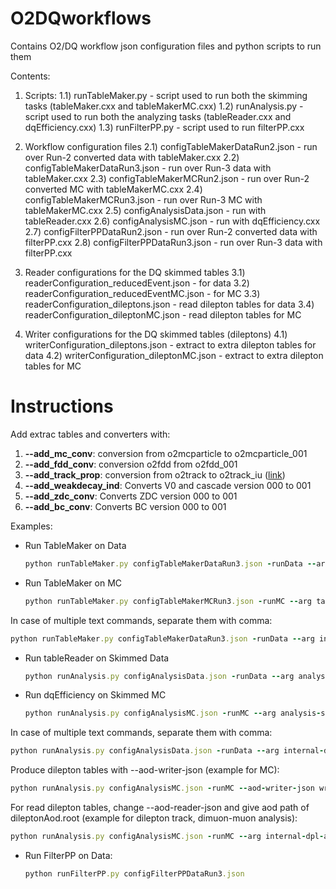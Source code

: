 # O2DQworkflows
Contains O2/DQ workflow json configuration files and python scripts to run them

Contents:
1) Scripts:
1.1) runTableMaker.py - script used to run both the skimming tasks (tableMaker.cxx and tableMakerMC.cxx)
1.2) runAnalysis.py - script used to run both the analyzing tasks (tableReader.cxx and dqEfficiency.cxx)
1.3) runFilterPP.py - script used to run filterPP.cxx

2) Workflow configuration files
2.1) configTableMakerDataRun2.json - run over Run-2 converted data with tableMaker.cxx
2.2) configTableMakerDataRun3.json - run over Run-3 data with tableMaker.cxx
2.3) configTableMakerMCRun2.json - run over Run-2 converted MC with tableMakerMC.cxx
2.4) configTableMakerMCRun3.json - run over Run-3 MC with tableMakerMC.cxx
2.5) configAnalysisData.json - run with tableReader.cxx
2.6) configAnalysisMC.json - run with dqEfficiency.cxx
2.7) configFilterPPDataRun2.json - run over Run-2 converted data with filterPP.cxx
2.8) configFilterPPDataRun3.json - run over Run-3 data with filterPP.cxx

3) Reader configurations for the DQ skimmed tables
3.1) readerConfiguration_reducedEvent.json - for data
3.2) readerConfiguration_reducedEventMC.json - for MC
3.3) readerConfiguration_dileptons.json - read dilepton tables for data
3.4) readerConfiguration_dileptonMC.json - read dilepton tables for MC

4) Writer configurations for the DQ skimmed tables (dileptons)
4.1) writerConfiguration_dileptons.json - extract to extra dilepton tables for data
4.2) writerConfiguration_dileptonMC.json - extract to extra dilepton tables for MC

# Instructions
Add extrac tables and converters with:
1. **--add_mc_conv**: conversion from o2mcparticle to o2mcparticle_001
2. **--add_fdd_conv**: conversion o2fdd from o2fdd_001
3. **--add_track_prop**: conversion from o2track to o2track_iu ([link](https://aliceo2group.github.io/analysis-framework/docs/helperTasks/trackPropagation.html))
4. **--add_weakdecay_ind**: Converts V0 and cascade version 000 to 001 
5. **--add_zdc_conv**: Converts ZDC version 000 to 001 
6. **--add_bc_conv**: Converts BC version 000 to 001 

Examples:
- Run TableMaker on Data
  ```ruby
  python runTableMaker.py configTableMakerDataRun3.json -runData --arg table-maker:processMuonOnlyWithCov:true --add_track_prop
  ```
- Run TableMaker on MC
  ```ruby
  python runTableMaker.py configTableMakerMCRun3.json -runMC --arg table-maker-m-c:processMuonOnlyWithCov:true --add_track_prop
  ```

In case of multiple text commands, separate them with comma:
```ruby
python runTableMaker.py configTableMakerDataRun3.json -runData --arg internal-dpl-aod-reader:aod-file:AO2D.root,table-maker:processMuonOnly:true --add_track_prop
```

- Run tableReader on Skimmed Data
  ```ruby
  python runAnalysis.py configAnalysisData.json -runData --arg analysis-same-event-pairing:processDecayToEESkimmed:true
  ```
- Run dqEfficiency on Skimmed MC
  ```ruby
  python runAnalysis.py configAnalysisMC.json -runMC --arg analysis-same-event-pairing:processDecayToEESkimmed:true
  ```

In case of multiple text commands, separate them with comma:
```ruby
python runAnalysis.py configAnalysisData.json -runData --arg internal-dpl-aod-reader:aod-file:reducedAod.root,analysis-same-event-pairing:processDecayToEESkimmed:true
```

Produce dilepton tables with --aod-writer-json (example for MC):
```ruby
python runAnalysis.py configAnalysisMC.json -runMC --aod-writer-json writerConfiguration_dileptonMC.json --arg internal-dpl-aod-reader:aod-file:reducedAod.root,analysis-same-event-pairing:processDecayToMuMuVertexingSkimmed:true
```

For read dilepton tables, change --aod-reader-json and give aod path of dileptonAod.root (example for dilepton track, dimuon-muon analysis):
```ruby
python runAnalysis.py configAnalysisMC.json -runMC --arg internal-dpl-aod-reader:aod-file:dileptonAod.root,analysis-dilepton-track:processDimuonMuonSkimmed:true,analysis-dilepton-track:processDummy:false
```

- Run FilterPP on Data:
  ```ruby
  python runFilterPP.py configFilterPPDataRun3.json
  ```
